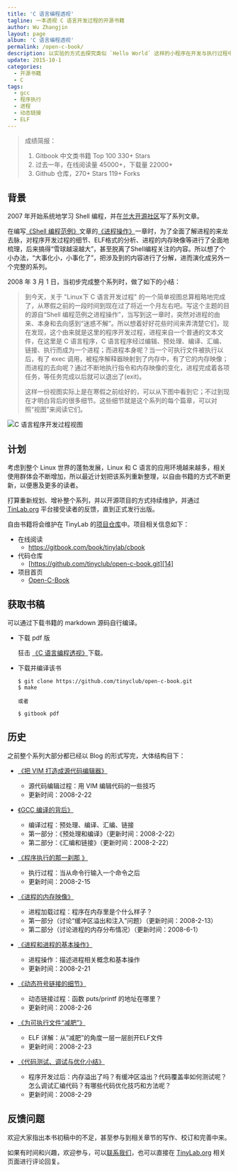 ```yaml
---
title: 'C 语言编程透视'
tagline: 一本透视 C 语言开发过程的开源书籍
author: Wu Zhangjin
layout: page
album: 'C 语言编程透视'
permalink: /open-c-book/
description: 以实验的方式去探究类似 `Hello World` 这样的小程序在开发与执行过程中的微妙变化，一层层揭开 C 语言开发过程的神秘面纱，透视背后的秘密，不断享受醍醐灌顶的美妙。
update: 2015-10-1
categories:
  - 开源书籍
  - C
tags:
  - gcc
  - 程序执行
  - 进程
  - 动态链接
  - ELF
---
```


> 成绩简报：
> 1. Gitbook 中文类书籍 Top 100 330+ Stars
> 2. 过去一年，在线阅读量 45000+，下载量 22000+
> 3. Github 仓库，270+ Stars 119+ Forks

## 背景

2007 年开始系统地学习 Shell 编程，并在[兰大开源社区][1]写了系列文章。

在编写[《Shell 编程范例》][2]文章的[《进程操作》][3]一章时，为了全面了解进程的来龙去脉，对程序开发过程的细节、ELF格式的分析、进程的内存映像等进行了全面地梳理，后来搞得“雪球越滚越大”，甚至脱离了Shell编程关注的内容。所以想了个小办法，“大事化小，小事化了”，把涉及到的内容进行了分解，进而演化成另外一个完整的系列。

2008 年 3 月 1 日，当初步完成整个系列时，做了如下的小结：

> 到今天，关于 "Linux下 C 语言开发过程" 的一个简单视图总算粗略地完成了，从寒假之前的一段时间到现在过了将近一个月左右吧。写这个主题的目的源自“Shell 编程范例之进程操作”，当写到这一章时，突然对进程的由来、本身和去向感到“迷惑不解”。所以想着好好花些时间来弄清楚它们，现在发现，这个由来就是这里的程序开发过程，进程来自一个普通的文本文件，在这里是 C 语言程序，C 语言程序经过编辑、预处理、编译、汇编、链接、执行而成为一个进程；而进程本身呢？当一个可执行文件被执行以后，有了 exec 调用，被程序解释器映射到了内存中，有了它的内存映像；而进程的去向呢？通过不断地执行指令和内存映像的变化，进程完成着各项任务，等任务完成以后就可以退出了(exit)。
> 
> 这样一份视图实际上是在寒假之前绘好的，可以从下图中看到它；不过到现在才明白背后的很多细节。这些细节就是这个系列的每个篇章，可以对照“视图”来阅读它们。

![C 语言程序开发过程视图][4]

## 计划

考虑到整个 Linux 世界的蓬勃发展，Linux 和 C 语言的应用环境越来越多，相关使用群体会不断增加，所以最近计划把该系列重新整理，以自由书籍的方式不断更新，以便惠及更多的读者。

打算重新规划、增补整个系列，并以开源项目的方式持续维护，并通过 [TinLab.org][13] 平台接受读者的反馈，直到正式发行出版。

自由书籍将会维护在 TinyLab 的[项目仓库][14]中。项目相关信息如下：

* 在线阅读
  * <https://gitbook.com/book/tinylab/cbook>
* 代码仓库
  * [https://github.com/tinyclub/open-c-book.git][14]
* 项目首页
  * [Open-C-Book](/open-c-book/)

## 获取书稿

可以通过下载书籍的 markdown 源码自行编译。

* 下载 pdf 版

  狂击 [《C 语言编程透视》][15]下载。

* 下载并编译该书

      $ git clone https://github.com/tinyclub/open-c-book.git
      $ make

      或者

      $ gitbook pdf

## 历史

之前整个系列大部分都已经以 Blog 的形式写完，大体结构目下：

  * [《把 VIM 打造成源代码编辑器》][5]
    
      * 源代码编辑过程：用 VIM 编辑代码的一些技巧
      * 更新时间：2008-2-22

  * [《GCC 编译的背后》][6]
    
      * 编译过程：预处理、编译、汇编、链接
      * 第一部分：《预处理和编译》（更新时间：2008-2-22）
      * 第二部分：《汇编和链接》（更新时间：2008-2-22）

  * [《程序执行的那一刹那 》][7]
    
      * 执行过程：当从命令行输入一个命令之后
      * 更新时间：2008-2-15

  * [《进程的内存映像》][8]
    
      * 进程加载过程：程序在内存里是个什么样子？
      * 第一部分（讨论“缓冲区溢出和注入”问题）（更新时间：2008-2-13）
      * 第二部分（讨论进程的内存分布情况）（更新时间：2008-6-1）

  * [《进程和进程的基本操作》][9]
    
      * 进程操作：描述进程相关概念和基本操作
      * 更新时间：2008-2-21

  * [《动态符号链接的细节》][10]
    
      * 动态链接过程：函数 puts/printf 的地址在哪里？
      * 更新时间：2008-2-26

  * [《为可执行文件“减肥”》][11]
    
      * ELF 详解：从”减肥”的角度一层一层剖开ELF文件
      * 更新时间：2008-2-23

  * [《代码测试、调试与优化小结》][12]
    
      * 程序开发过后：内存溢出了吗？有缓冲区溢出？代码覆盖率如何测试呢？怎么调试汇编代码？有哪些代码优化技巧和方法呢？
      * 更新时间：2008-2-29

## 反馈问题

欢迎大家指出本书初稿中的不足，甚至参与到相关章节的写作、校订和完善中来。

如果有时间和兴趣，欢迎参与，可以[联系我们][16]，也可以直接在 [TinyLab.org][17] 相关页面进行评论回复。

 [1]: http://oss.lzu.edu.cn
 [2]: https://gitbook.com/book/tinylab/shellbook
 [3]: /shell-programming-paradigm-of-process-operations/
 [4]: /wp-content/uploads/2014/03/c_dev_procedure.jpg
 [5]: /make-vim-source-code-editor/
 [6]: /behind-the-gcc-compiler/
 [7]: /program-execution-the-moment/
 [8]: /process-memory-image/
 [9]: /process-and-basic-operation/
 [10]: /details-of-a-dynamic-symlink/
 [11]: /as-an-executable-file-to-slim-down/
 [12]: /testing-debugging-and-optimization-of-code-summary/
 [13]: /
 [14]: https://github.com/tinyclub/open-c-book
 [15]: https://www.gitbook.com/download/pdf/book/tinylab/cbook
 [16]: /about/
 [17]: /the-c-programming-language-insight-publishing-version-0-01/
